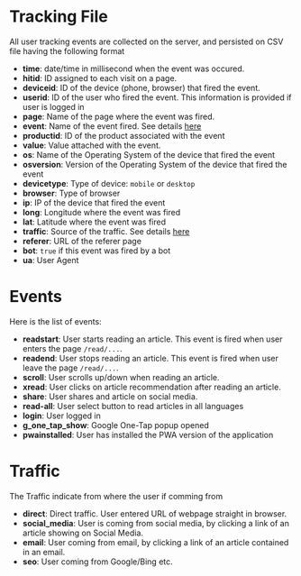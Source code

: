 # Tracking File
All user tracking events are collected on the server, and persisted on CSV file having the following format

- **time**: date/time in millisecond when the event was occured.
- **hitid**: ID assigned to each visit on a page.
- **deviceid**: ID of the device (phone, browser) that fired the event.
- **userid**: ID of the user who fired the event. This information is provided if user is logged in
- **page**: Name of the page where the event was fired.
- **event**: Name of the event fired. See details [here](https://github.com/wutsi/wutsi.github.io/blob/master/design/kpi/Tracking%20File.md#event)
- **productid**: ID of the product associated with the event
- **value**: Value attached with the event.
- **os**: Name of the Operating System of the device that fired the event
- **osversion**: Version of the Operating System of the device that fired the event
- **devicetype**: Type of device: `mobile` or `desktop`
- **browser**: Type of browser
- **ip**: IP of the device that fired the event
- **long**: Longitude  where the event was fired
- **lat**: Latitude where the event was fired
- **traffic**: Source of the traffic. See details [here](https://github.com/wutsi/wutsi.github.io/blob/master/design/kpi/Tracking%20File.md#traffic)
- **referer**: URL of the referer page
- **bot**: `true` if this event was fired by a bot
- **ua**: User Agent

# Events
Here is the list of events:
- **readstart**: User starts reading an article. This event is fired when user enters the page `/read/...`.
- **readend**: User stops reading an article. This event is fired when user leave the page `/read/...`.
- **scroll**: User scrolls up/down when reading an article.
- **xread**: User clicks on article recommendation after reading an article.
- **share**: User shares and article on social media.
- **read-all**: User select button to read articles in all languages
- **login**: User logged in
- **g_one_tap_show**: Google One-Tap popup opened
- **pwainstalled**: User has installed the PWA version of the application

# Traffic
The Traffic indicate from where the user if comming from
- **direct**: Direct traffic. User entered URL of webpage straight in browser.
- **social_media**: User is coming from social media, by clicking a link of an article showing on Social Media.
- **email**: User coming from email, by clicking a link of an article contained in an email.
- **seo**: User coming from Google/Bing etc.

